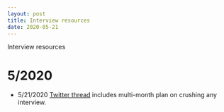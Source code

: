 ```yaml
---
layout: post
title: Interview resources
date: 2020-05-21
---
```


Interview resources

# 5/2020

* 5/21/2020 [Twitter thread](https://twitter.com/randallkanna/status/1263309093457944576?s=21) includes multi-month plan on crushing any interview.